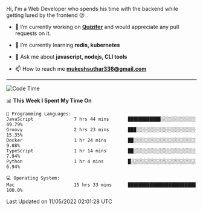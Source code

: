 Hi, I'm a Web Developer who spends his time with the backend while getting lured by the frontend 😜

- 🔭 I’m currently working on **[Quizifer](https://github.com/SutharMukesh/Quizifer/)** and would appreciate any pull requests on it.

- 🌱 I’m currently learning **redis, kubernetes**

- 💬 Ask me about **javascript, nodejs, CLI tools**

- 📫 How to reach me **mukeshsuthar336@gmail.com**

---
<!--START_SECTION:waka-->
![Code Time](http://img.shields.io/badge/Code%20Time-0-blue)

📊 **This Week I Spent My Time On** 

```text
💬 Programming Languages: 
JavaScript               7 hrs 44 mins       ████████████░░░░░░░░░░░░░   49.79% 
Groovy                   2 hrs 23 mins       ███░░░░░░░░░░░░░░░░░░░░░░   15.35% 
Docker                   1 hr 24 mins        ██░░░░░░░░░░░░░░░░░░░░░░░   9.08% 
TypeScript               1 hr 14 mins        ██░░░░░░░░░░░░░░░░░░░░░░░   7.94% 
Python                   1 hr 4 mins         █░░░░░░░░░░░░░░░░░░░░░░░░   6.94%

💻 Operating System: 
Mac                      15 hrs 33 mins      █████████████████████████   100.0%

```


 Last Updated on 11/05/2022 02:01:28 UTC
<!--END_SECTION:waka-->
